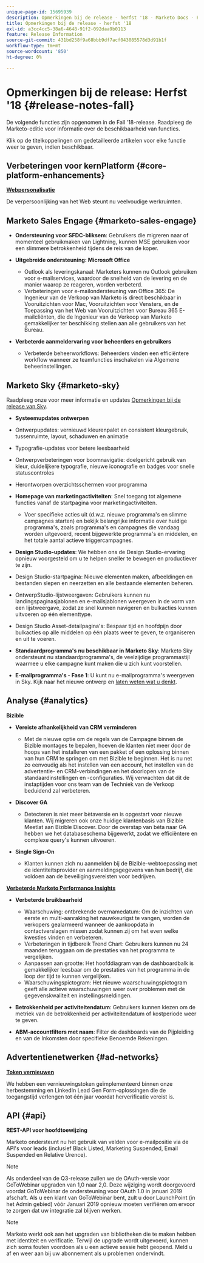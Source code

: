 ```yaml
---
unique-page-id: 15695939
description: Opmerkingen bij de release - herfst '18 - Marketo Docs - Productdocumentatie
title: Opmerkingen bij de release - herfst '18
exl-id: a3cc4cc5-38a6-4648-91f2-092daa9b0113
feature: Release Information
source-git-commit: 431bd258f9a68bbb9df7acf043085578d3d91b1f
workflow-type: tm+mt
source-wordcount: '850'
ht-degree: 0%

---
```


# Opmerkingen bij de release: Herfst &#39;18 {#release-notes-fall}

De volgende functies zijn opgenomen in de Fall &#39;18-release. Raadpleeg de Marketo-editie voor informatie over de beschikbaarheid van functies.

Klik op de titelkoppelingen om gedetailleerde artikelen voor elke functie weer te geven, indien beschikbaar.

## Verbeteringen voor kernPlatform {#core-platform-enhancements}

**[Webpersonalisatie](/help/marketo/product-docs/web-personalization/getting-started/workspaces-in-web-personalization.md)**

De verpersoonlijking van het Web steunt nu veelvoudige werkruimten.

## Marketo Sales Engage {#marketo-sales-engage}

* **Ondersteuning voor SFDC-bliksem**: Gebruikers die migreren naar of momenteel gebruikmaken van Lightning, kunnen MSE gebruiken voor een slimmere betrokkenheid tijdens de reis van de koper.

* **Uitgebreide ondersteuning: Microsoft Office**

   * Outlook als leveringskanaal: Marketers kunnen nu Outlook gebruiken voor e-mailservices, waardoor de snelheid van de levering en de manier waarop ze reageren, worden verbeterd.
   * Verbeteringen voor e-mailondersteuning van Office 365: De Ingenieur van de Verkoop van Marketo is direct beschikbaar in Vooruitzichten voor Mac, Vooruitzichten voor Vensters, en de Toepassing van het Web van Vooruitzichten voor Bureau 365 E-mailcliënten, die de Ingenieur van de Verkoop van Marketo gemakkelijker ter beschikking stellen aan alle gebruikers van het Bureau.

* **Verbeterde aanmeldervaring voor beheerders en gebruikers**

   * Verbeterde beheerworkflows: Beheerders vinden een efficiëntere workflow wanneer ze teamfuncties inschakelen via Algemene beheerinstellingen.

## Marketo Sky {#marketo-sky}

Raadpleeg onze voor meer informatie en updates [Opmerkingen bij de release van Sky](https://help.marketo.com).

* **Systeemupdates ontwerpen**

* Ontwerpupdates: vernieuwd kleurenpalet en consistent kleurgebruik, tussenruimte, layout, schaduwen en animatie
* Typografie-updates voor betere leesbaarheid
* Ontwerpverbeteringen voor boomnavigatie: doelgericht gebruik van kleur, duidelijkere typografie, nieuwe iconografie en badges voor snelle statuscontroles
* Herontworpen overzichtsschermen voor programma

* **Homepage van marketingactiviteiten**: Snel toegang tot algemene functies vanaf de startpagina voor marketingactiviteiten.

   * Voer specifieke acties uit (d.w.z. nieuwe programma&#39;s en slimme campagnes starten) en bekijk belangrijke informatie over huidige programma&#39;s, zoals programma&#39;s en campagnes die vandaag worden uitgevoerd, recent bijgewerkte programma&#39;s en middelen, en het totale aantal actieve triggercampagnes.

* **Design Studio-updates**: We hebben ons de Design Studio-ervaring opnieuw voorgesteld om u te helpen sneller te bewegen en productiever te zijn.
* Design Studio-startpagina: Nieuwe elementen maken, afbeeldingen en bestanden slepen en neerzetten en alle bestaande elementen beheren.
* OntwerpStudio-lijstweergaven: Gebruikers kunnen nu landingspaginasjablonen en e-mailsjablonen weergeven in de vorm van een lijstweergave, zodat ze snel kunnen navigeren en bulkacties kunnen uitvoeren op één elementtype.
* Design Studio Asset-detailpagina&#39;s: Bespaar tijd en hoofdpijn door bulkacties op alle middelen op één plaats weer te geven, te organiseren en uit te voeren.
* **Standaardprogramma&#39;s nu beschikbaar in Marketo Sky**: Marketo Sky ondersteunt nu standaardprogramma&#39;s, de veelzijdige programmastijl waarmee u elke campagne kunt maken die u zich kunt voorstellen.
* **E-mailprogramma&#39;s - Fase 1**: U kunt nu e-mailprogramma&#39;s weergeven in Sky. Kijk naar het nieuwe ontwerp en [laten weten wat u denkt](https://go.marketo.com/NextGenUX---USA---Apr-2018-fcp_Landing-Page-Feedback.html).

## Analyse {#analytics}

**Bizible**

* **Vereiste afhankelijkheid van CRM verminderen**

   * Met de nieuwe optie om de regels van de Campagne binnen de Bizible montages te bepalen, hoeven de klanten niet meer door de hoops van het installeren van een pakket of een oplossing binnen van hun CRM te springen om met Bizible te beginnen. Het is nu net zo eenvoudig als het instellen van een account, het instellen van de advertentie- en CRM-verbindingen en het doorlopen van de standaardinstellingen en -configuraties. Wij verwachten dat dit de instaptijden voor ons team van de Techniek van de Verkoop beduidend zal verbeteren.

* **Discover GA**

   * Detecteren is niet meer bètaversie en is opgestart voor nieuwe klanten. Wij migreren ook onze huidige klantenbasis van Bizible Meetlat aan Bizible Discover. Door de overstap van bèta naar GA hebben we het databaseschema bijgewerkt, zodat we efficiëntere en complexe query&#39;s kunnen uitvoeren.

* **Single Sign-On**

   * Klanten kunnen zich nu aanmelden bij de Bizible-webtoepassing met de identiteitsprovider en aanmeldingsgegevens van hun bedrijf, die voldoen aan de beveiligingsvereisten voor bedrijven.

**[Verbeterde Marketo Performance Insights](/help/marketo/product-docs/reporting/performance-insights/performance-insights-overview.md)**

* **Verbeterde bruikbaarheid**

   * Waarschuwing: ontbrekende overnamedatum: Om de inzichten van eerste en multi-aanraking het nauwkeurigst te vangen, worden de verkopers gealarmeerd wanneer de aankoopdata in contactverslagen missen zodat kunnen zij om het even welke kwesties vinden en verbeteren.
   * Verbeteringen in tijdbereik Trend Chart: Gebruikers kunnen nu 24 maanden teruggaan om de prestaties van het programma te vergelijken.
   * Aanpassen aan grootte: Het hoofddiagram van de dashboardbalk is gemakkelijker leesbaar om de prestaties van het programma in de loop der tijd te kunnen vergelijken.
   * Waarschuwingspictogram: Het nieuwe waarschuwingspictogram geeft alle actieve waarschuwingen weer over problemen met de gegevenskwaliteit en instellingsmeldingen.

* **Betrokkenheid per activiteitendatum**: Gebruikers kunnen kiezen om de metriek van de betrokkenheid per activiteitendatum of kostperiode weer te geven.
* **ABM-accountfilters met naam**: Filter de dashboards van de Pijpleiding en van de Inkomsten door specifieke Benoemde Rekeningen.

## Advertentienetwerken {#ad-networks}

**[Token vernieuwen](/help/marketo/product-docs/demand-generation/social/social-functions/set-up-linkedin-lead-gen-forms.md)**

We hebben een vernieuwingstoken geïmplementeerd binnen onze herbestemming en LinkedIn Lead Gen Form-oplossingen die de toegangstijd verlengen tot één jaar voordat herverificatie vereist is.

## API {#api}

**REST-API voor hoofdtoewijzing**

Marketo ondersteunt nu het gebruik van velden voor e-mailpositie via de API&#39;s voor leads (inclusief Black Listed, Marketing Suspended, Email Suspended en Relative Urence).

>[!NOTE]
>
>Als onderdeel van de Q3-release zullen we de OAuth-versie voor GoToWebinar upgraden van 1,0 naar 2,0. Deze wijziging wordt doorgevoerd voordat GoToWebinar de ondersteuning voor OAuth 1.0 in januari 2019 afschaft. Als u een klant van GoToWebinar bent, zult u door LaunchPoint (in het Admin gebied) vóór Januari 2019 opnieuw moeten verifiëren om ervoor te zorgen dat uw integratie zal blijven werken.

>[!NOTE]
>
>Marketo werkt ook aan het upgraden van bibliotheken die te maken hebben met identiteit en verificatie. Terwijl de upgrade wordt uitgevoerd, kunnen zich soms fouten voordoen als u een actieve sessie hebt geopend. Meld u af en weer aan bij uw abonnement als u problemen ondervindt.
